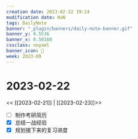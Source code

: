 ```yaml
---
creation date: 2023-02-22 19:24
modification date: NaN
tags: DailyNote
banner: "_plugin/banners/daily-note-banner.gif"
banner_y: 0.5536
banner_x: 0.50168
cssclass: noyaml
banner_icon: 💌
week: 2023-08
---
```


# 2023-02-22

<< [[2023-02-21]] | [[2023-02-23]]>>

- [ ] 制作考研简历
- [x] 总结一战经验
- [x] 规划接下来的复习进度